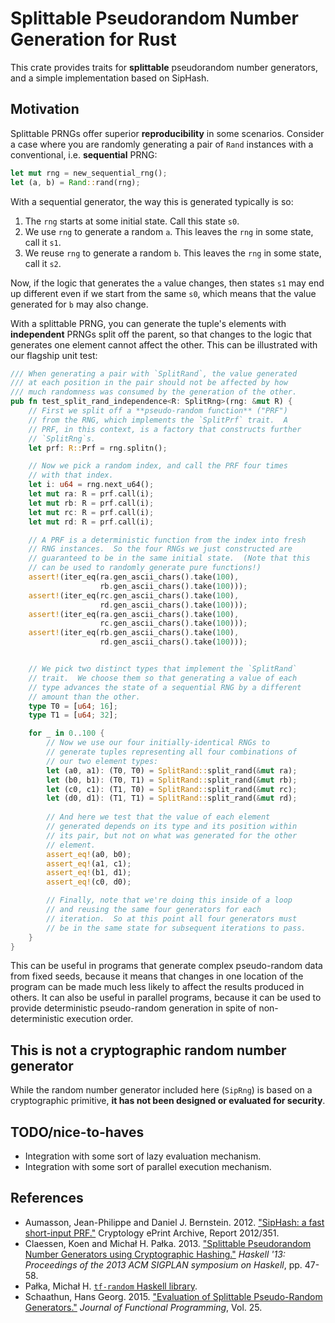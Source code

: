 # Splittable Pseudorandom Number Generation for Rust

This crate provides traits for **splittable** pseudorandom number
generators, and a simple implementation based on SipHash.


## Motivation

Splittable PRNGs offer superior **reproducibility** in some scenarios.
Consider a case where you are randomly generating a pair of `Rand`
instances with a conventional, i.e. **sequential** PRNG:

```rust
let mut rng = new_sequential_rng();
let (a, b) = Rand::rand(rng);
```

With a sequential generator, the way this is generated typically is so:

1. The `rng` starts at some initial state.  Call this state `s0`.
2. We use `rng` to generate a random `a`.  This leaves the `rng` in
   some state, call it `s1`.
3. We reuse `rng` to generate a random `b`.  This leaves the `rng` in
   some state, call it `s2`.

Now, if the logic that generates the `a` value changes, then states
`s1` may end up different even if we start from the same `s0`, which
means that the value generated for `b` may also change.

With a splittable PRNG, you can generate the tuple's elements with
**independent** PRNGs split off the parent, so that changes to the
logic that generates one element cannot affect the other.  This can be
illustrated with our flagship unit test:

```rust
/// When generating a pair with `SplitRand`, the value generated
/// at each position in the pair should not be affected by how
/// much randomness was consumed by the generation of the other.
pub fn test_split_rand_independence<R: SplitRng>(rng: &mut R) {
    // First we split off a **pseudo-random function** ("PRF")
    // from the RNG, which implements the `SplitPrf` trait.  A
    // PRF, in this context, is a factory that constructs further
    // `SplitRng`s.
    let prf: R::Prf = rng.splitn();

    // Now we pick a random index, and call the PRF four times
    // with that index.
    let i: u64 = rng.next_u64();
    let mut ra: R = prf.call(i);
    let mut rb: R = prf.call(i);
    let mut rc: R = prf.call(i);
    let mut rd: R = prf.call(i);

    // A PRF is a deterministic function from the index into fresh
    // RNG instances.  So the four RNGs we just constructed are
    // guaranteed to be in the same initial state.  (Note that this
    // can be used to randomly generate pure functions!)
    assert!(iter_eq(ra.gen_ascii_chars().take(100),
                    rb.gen_ascii_chars().take(100)));
    assert!(iter_eq(rc.gen_ascii_chars().take(100),
                    rd.gen_ascii_chars().take(100)));
    assert!(iter_eq(ra.gen_ascii_chars().take(100),
                    rc.gen_ascii_chars().take(100)));
    assert!(iter_eq(rb.gen_ascii_chars().take(100),
                    rd.gen_ascii_chars().take(100)));


    // We pick two distinct types that implement the `SplitRand`
    // trait.  We choose them so that generating a value of each
    // type advances the state of a sequential RNG by a different
    // amount than the other.
    type T0 = [u64; 16];
    type T1 = [u64; 32];

    for _ in 0..100 {
        // Now we use our four initially-identical RNGs to
        // generate tuples representing all four combinations of
        // our two element types:
        let (a0, a1): (T0, T0) = SplitRand::split_rand(&mut ra);
        let (b0, b1): (T0, T1) = SplitRand::split_rand(&mut rb);
        let (c0, c1): (T1, T0) = SplitRand::split_rand(&mut rc);
        let (d0, d1): (T1, T1) = SplitRand::split_rand(&mut rd);
        
        // And here we test that the value of each element
        // generated depends on its type and its position within
        // its pair, but not on what was generated for the other
        // element.
        assert_eq!(a0, b0);
        assert_eq!(a1, c1);
        assert_eq!(b1, d1);
        assert_eq!(c0, d0);

        // Finally, note that we're doing this inside of a loop
        // and reusing the same four generators for each
        // iteration.  So at this point all four generators must
        // be in the same state for subsequent iterations to pass.
    }
}
```

This can be useful in programs that generate complex pseudo-random
data from fixed seeds, because it means that changes in one location
of the program can be made much less likely to affect the results
produced in others.  It can also be useful in parallel programs,
because it can be used to provide deterministic pseudo-random
generation in spite of non-deterministic execution order.


## This is not a cryptographic random number generator

While the random number generator included here (`SipRng`) is based on
a cryptographic primitive, **it has not been designed or evaluated for
security**.


## TODO/nice-to-haves

* Integration with some sort of lazy evaluation mechanism.
* Integration with some sort of parallel execution mechanism.

## References

* Aumasson, Jean-Philippe and Daniel J. Bernstein.  2012.
  ["SipHash: a fast short-input PRF."](https://eprint.iacr.org/2012/351)
  Cryptology ePrint Archive, Report 2012/351.
* Claessen, Koen and Michał H. Pałka.  2013.  ["Splittable
  Pseudorandom Number Generators using Cryptographic
  Hashing."](http://publications.lib.chalmers.se/records/fulltext/183348/local_183348.pdf)
  *Haskell '13: Proceedings of the 2013 ACM SIGPLAN symposium on
  Haskell*, pp. 47-58.
* Pałka, Michał H.
  [`tf-random` Haskell library](https://hackage.haskell.org/package/tf-random).
* Schaathun, Hans Georg.  2015.
  ["Evaluation of Splittable Pseudo-Random Generators."](http://www.hg.schaathun.net/research/Papers/hgs2015jfp.pdf)
  *Journal of Functional Programming*, Vol. 25.

